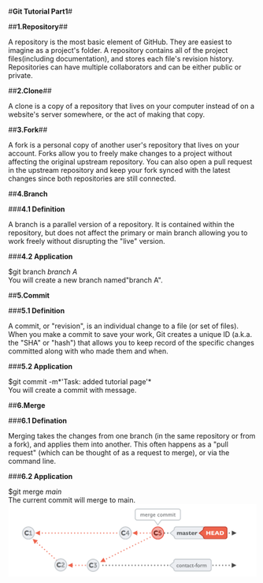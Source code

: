 #**Git Tutorial Part1**#

##**1.Repository**##

A repository is the most basic element of GitHub. They are easiest to imagine as a project's folder.
A repository contains all of the project files(including documentation), and stores each file's revision history. Repositories can have multiple collaborators and can be either public or private.

##**2.Clone**##

A clone is a copy of a repository that lives on your computer instead of on a website's server somewhere, or the act of making that copy.

##**3.Fork**##

A fork is a personal copy of another user's repository that lives on your account. Forks allow you to freely make changes to a project without affecting the original upstream repository. You can also open a pull request in the upstream repository and keep your fork synced with the latest changes since both repositories are still connected.

##**4.Branch**

###**4.1 Definition**

A branch is a parallel version of a repository. It is contained within the repository, but does not affect the primary or main branch allowing you to work freely without disrupting the "live" version.

###**4.2 Application**

$git branch *branch A*<br>
You will create a new branch named"branch A".

##**5.Commit**

###**5.1 Definition**

A commit, or "revision", is an individual change to a file (or set of files). When you make a commit to save your work, Git creates a unique ID (a.k.a. the "SHA" or "hash") that allows you to keep record of the specific changes committed along with who made them and when.

###**5.2 Application**

$git commit -m*'Task: added tutorial page'*<br>
You will create a commit with message.

##**6.Merge**

###**6.1 Defination**

Merging takes the changes from one branch (in the same repository or from a fork), and applies them into another. This often happens as a "pull request" (which can be thought of as a request to merge), or via the command line.

###**6.2 Application**

$git merge *main*<br>
The current commit will merge to main.
![Merge commit](/image/merge.png)
